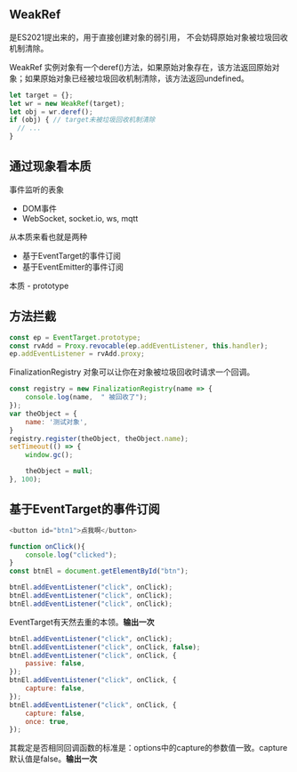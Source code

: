 ## WeakRef

是ES2021提出来的，用于直接创建对象的弱引用， 不会妨碍原始对象被垃圾回收机制清除。

WeakRef 实例对象有一个deref()方法，如果原始对象存在，该方法返回原始对象；如果原始对象已经被垃圾回收机制清除，该方法返回undefined。

```js
let target = {};
let wr = new WeakRef(target);
let obj = wr.deref();
if (obj) { // target未被垃圾回收机制清除
  // ...
}
```

## 通过现象看本质

事件监听的表象

- DOM事件
- WebSocket, socket.io, ws, mqtt

从本质来看也就是两种

- 基于EventTarget的事件订阅
- 基于EventEmitter的事件订阅

本质 - prototype

## 方法拦截

```js
const ep = EventTarget.prototype;
const rvAdd = Proxy.revocable(ep.addEventListener, this.handler);
ep.addEventListener = rvAdd.proxy;
```

FinalizationRegistry 对象可以让你在对象被垃圾回收时请求一个回调。

```js
const registry = new FinalizationRegistry(name => {
    console.log(name,  " 被回收了");
});
var theObject = {
    name: '测试对象',
}
registry.register(theObject, theObject.name);
setTimeout(() => {
    window.gc();

    theObject = null;
}, 100);
```

## 基于EventTarget的事件订阅

```js
<button id="btn1">点我啊</button>

function onClick(){
    console.log("clicked");
}
const btnEl = document.getElementById("btn");

btnEl.addEventListener("click", onClick);
btnEl.addEventListener("click", onClick);
btnEl.addEventListener("click", onClick);
```

EventTarget有天然去重的本领。**输出一次**

```js
btnEl.addEventListener("click", onClick);
btnEl.addEventListener("click", onClick, false);
btnEl.addEventListener("click", onClick, {
    passive: false,
});
btnEl.addEventListener("click", onClick, {
    capture: false,
});
btnEl.addEventListener("click", onClick, {
    capture: false,
    once: true,
});
```

其裁定是否相同回调函数的标准是：options中的capture的参数值一致。capture默认值是false。**输出一次**
